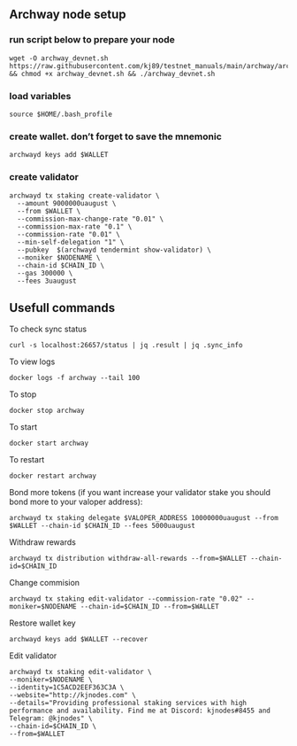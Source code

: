 ## Archway node setup

### run script below to prepare your node
```
wget -O archway_devnet.sh https://raw.githubusercontent.com/kj89/testnet_manuals/main/archway/archway_devnet.sh && chmod +x archway_devnet.sh && ./archway_devnet.sh
```

### load variables
```
source $HOME/.bash_profile
```

### create wallet. don’t forget to save the mnemonic
```
archwayd keys add $WALLET
```

### create validator
```
archwayd tx staking create-validator \
  --amount 9000000uaugust \
  --from $WALLET \
  --commission-max-change-rate "0.01" \
  --commission-max-rate "0.1" \
  --commission-rate "0.01" \
  --min-self-delegation "1" \
  --pubkey  $(archwayd tendermint show-validator) \
  --moniker $NODENAME \
  --chain-id $CHAIN_ID \
  --gas 300000 \
  --fees 3uaugust
```

## Usefull commands
To check sync status
```
curl -s localhost:26657/status | jq .result | jq .sync_info
```

To view logs
```
docker logs -f archway --tail 100
```

To stop
```
docker stop archway
```

To start
```
docker start archway
```

To restart
```
docker restart archway
```

Bond more tokens (if you want increase your validator stake you should bond more to your valoper address):
```
archwayd tx staking delegate $VALOPER_ADDRESS 10000000uaugust --from $WALLET --chain-id $CHAIN_ID --fees 5000uaugust
```

Withdraw rewards
```
archwayd tx distribution withdraw-all-rewards --from=$WALLET --chain-id=$CHAIN_ID
```

Change commision
```
archwayd tx staking edit-validator --commission-rate "0.02" --moniker=$NODENAME --chain-id=$CHAIN_ID --from=$WALLET
```

Restore wallet key
```
archwayd keys add $WALLET --recover
```

Edit validator
```
archwayd tx staking edit-validator \
--moniker=$NODENAME \
--identity=1C5ACD2EEF363C3A \
--website="http://kjnodes.com" \
--details="Providing professional staking services with high performance and availability. Find me at Discord: kjnodes#8455 and Telegram: @kjnodes" \
--chain-id=$CHAIN_ID \
--from=$WALLET
```
